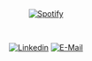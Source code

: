 &nbsp;<div align="center">
[![Spotify](https://gutche.vercel.app/)](https://open.spotify.com/user/31pkkwa5lbfx4mrbxxjm6gaonkme)

</div>

&nbsp;<div align="center">
[![Linkedin](https://img.shields.io/badge/linked-in-369?style=flat-square&logo=linkedin&logoColor=white&color=blue)](https://www.linkedin.com/in/gledrian-gutierrez)
[![E-Mail](https://img.shields.io/badge/email-reveal-2a8?style=flat-square&logo=gmail&logoColor=white)](https://mailhide.io/e/F2v7qcOo)

</div>
